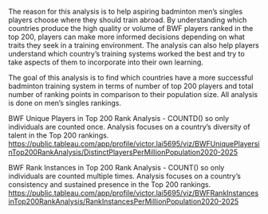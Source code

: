 The reason for this analysis is to help aspiring badminton men’s singles players choose where they should train abroad.
By understanding which countries produce the high quality or volume of BWF players ranked in the top 200, players can make more informed decisions depending on what traits they seek in a training environment.
The analysis can also help players understand which country’s training systems worked the best and try to take aspects of them to incorporate into their own learning.

The goal of this analysis is to find which countries have a more successful badminton training system in terms of number of top 200 players and total number of ranking points in comparison to their population size.
All analysis is done on men’s singles rankings.


BWF Unique Players in Top 200 Rank Analysis - COUNTD() so only individuals are counted once. Analysis focuses on a country’s diversity of talent in the Top 200 rankings.
https://public.tableau.com/app/profile/victor.lai5695/viz/BWFUniquePlayersinTop200RankAnalysis/DistinctPlayersPerMillionPopulation2020-2025

BWF Rank Instances in Top 200 Rank Analysis - COUNT() so only individuals are counted multiple times. Analysis focuses on a country’s consistency and sustained presence in the Top 200 rankings.
https://public.tableau.com/app/profile/victor.lai5695/viz/BWFRankInstancesinTop200RankAnalysis/RankInstancesPerMillionPopulation2020-2025



